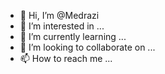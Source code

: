 - 👋 Hi, I’m @Medrazi
- 👀 I’m interested in ...
- 🌱 I’m currently learning ...
- 💞️ I’m looking to collaborate on ...
- 📫 How to reach me ...

<!---
Medrazi/Medrazi is a ✨ special ✨ repository because its `README.md` (this file) appears on your GitHub profile.
You can click the Preview link to take a look at your changes.
--->
